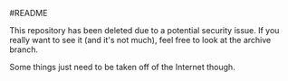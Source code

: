 #README

This repository has been deleted due to a potential security issue. If you really want to see it (and it's not much), feel free to look at the archive branch.

Some things just need to be taken off of the Internet though.
